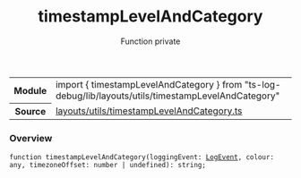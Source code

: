 <header class="symbol-info-header">    <h1 id="timestamplevelandcategory">timestampLevelAndCategory</h1>    <label class="symbol-info-type-label function">Function</label>    <label class="api-type-label private">private</label>  </header>
<section class="symbol-info">      <table class="is-full-width">        <tbody>        <tr>          <th>Module</th>          <td>            <div class="lang-typescript">                <span class="token keyword">import</span> { timestampLevelAndCategory }                 <span class="token keyword">from</span>                 <span class="token string">"ts-log-debug/lib/layouts/utils/timestampLevelAndCategory"</span>                            </div>          </td>        </tr>        <tr>          <th>Source</th>          <td>            <a href="https://github.com/romakita/log-debug/blob/v5.0.0/src/layouts/utils/timestampLevelAndCategory.ts#L0-L0">                layouts/utils/timestampLevelAndCategory.ts            </a>        </td>        </tr>                </tbody>      </table>    </section>

### Overview

<pre><code class="typescript-lang">function <span class="token function">timestampLevelAndCategory</span><span class="token punctuation">(</span>loggingEvent<span class="token punctuation">:</span> <a href="#api/common/core/logevent"><span class="token">LogEvent</span></a><span class="token punctuation">,</span> colour<span class="token punctuation">:</span> <span class="token keyword">any</span><span class="token punctuation">,</span> timezoneOffset<span class="token punctuation">:</span> <span class="token keyword">number</span> | undefined<span class="token punctuation">)</span><span class="token punctuation">:</span> <span class="token keyword">string</span><span class="token punctuation">;</span></code></pre>
